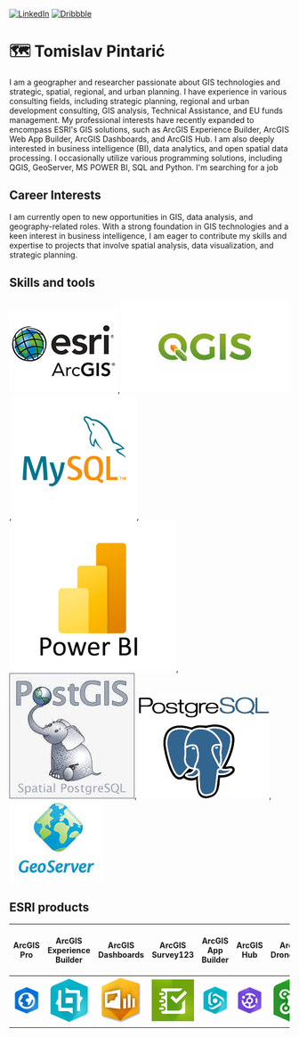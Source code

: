 
[![LinkedIn](https://img.shields.io/badge/LinkedIn-Profile-informational?style=flat&logo=linkedin&logoColor=white&color=0077B5)](https://www.linkedin.com/in/tomislav-pintari%C4%87/)
[![Dribbble](https://img.shields.io/badge/Dribbble-Profile-f67de7?style=flat&logo=dribbble&logoColor=white)](https://dribbble.com/ratio14)



# 🗺  Tomislav Pintarić
I am a geographer and researcher passionate about GIS technologies and strategic, spatial, regional, and urban planning. I have experience in various consulting fields, including strategic planning, regional and urban development consulting, GIS analysis, Technical Assistance, and EU funds management.
My professional interests have recently expanded to encompass ESRI's GIS solutions, such as ArcGIS Experience Builder, ArcGIS Web App Builder, ArcGIS Dashboards, and ArcGIS Hub. I am also deeply interested in business intelligence (BI), data analytics, and open spatial data processing. I occasionally utilize various programming solutions, including QGIS, GeoServer, MS POWER BI, SQL and Python. 
I'm searching for a job 
## Career Interests 
I am currently open to new opportunities in GIS, data analysis, and geography-related roles. With a strong foundation in GIS technologies and a keen interest in business intelligence, I am eager to contribute my skills and expertise to projects that involve spatial analysis, data visualization, and strategic planning.

## Skills and tools
![ArcGIS Pro](https://github.com/Tomislav14/Tomislav14/blob/main/images/download%20(1).png),![QGIS](https://github.com/Tomislav14/Tomislav14/blob/main/images/download%20(11).jpg),![MySQL](https://github.com/Tomislav14/Tomislav14/blob/main/images/download%20(6).png),![PowerBI](https://github.com/Tomislav14/Tomislav14/blob/main/images/Microsoft-Power-BI-Symbol-300x270.png), ![PostGIS](https://github.com/Tomislav14/Tomislav14/blob/main/images/download%20(13).jpg), ![PostgreSQL](https://github.com/Tomislav14/Tomislav14/blob/main/images/download%20(4).png), ![Geoserver](https://github.com/Tomislav14/Tomislav14/blob/main/images/geoserver.jpg)
## ESRI products

| ArcGIS Pro | ArcGIS Experience Builder | ArcGIS Dashboards | ArcGIS Survey123 | ArcGIS App Builder | ArcGIS Hub | ArcGIS Drone2Map | ArcGIS Maps for Power BI | ArcGIS StoryMaps |
|------------|---------------------------|-------------------|-------------------|---------------------|------------|-------------------|--------------------------|-------------------|
| ![ArcGIS Pro](https://github.com/Tomislav14/Tomislav14/blob/main/images/download%20(8).jpg) | ![ArcGIS Experience Builder](https://github.com/Tomislav14/Tomislav14/blob/main/images/ArcGIS_Experience_Builder_220.png) | ![ArcGIS Dashboards](https://github.com/Tomislav14/Tomislav14/blob/main/images/DashboardIcon1.png) | ![ArcGIS Survey123](https://github.com/Tomislav14/Tomislav14/blob/main/images/download%20(2).jpg) | ![ArcGIS Web App Builder](https://github.com/Tomislav14/Tomislav14/blob/main/images/download%20(6).jpg) | ![ArcGIS Hub](https://github.com/Tomislav14/Tomislav14/blob/main/images/ArcGIS-Hub.png) | ![ArcGIS Drone2Map](https://github.com/Tomislav14/Tomislav14/blob/main/images/Drone2Map.png) | ![ArcGIS Maps for Power BI](https://github.com/Tomislav14/Tomislav14/blob/main/images/images.jpg) | ![ArcGIS StoryMaps](https://github.com/Tomislav14/Tomislav14/blob/main/images/download%20(5).jpg) |











<!--
**Tomislav14/Tomislav14** is a ✨ _special_ ✨ repository because its `README.md` (this file) appears on your GitHub profile.

Here are some ideas to get you started:

- 🔭 I’m currently working on ...
- 🌱 I’m currently learning ...
- 👯 I’m looking to collaborate on ...
- 🤔 I’m looking for help with ...
- 💬 Ask me about ...
- 📫 How to reach me: ...
- 😄 Pronouns: ...
- ⚡ Fun fact: ...
-->
